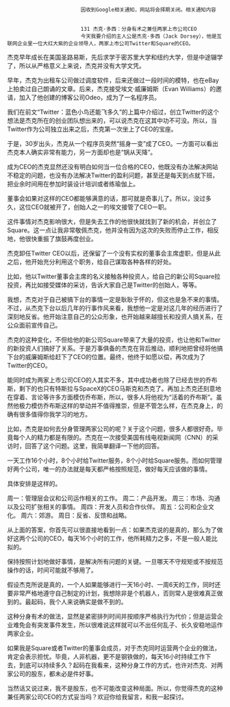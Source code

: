 
                            
                            因收到Google相关通知，网站将会择期关闭。相关通知内容
                            
                            
                            131 杰克·多西：分身有术之兼任两家上市公司CEO
                            今天我要介绍的主人公是杰克·多西（Jack Dorsey），他是互联网企业里一位大红大紫的企业领导人，两家上市公司Twitter和Square的CEO。

杰克早年成长在美国圣路易斯，先后求学于密苏里大学和纽约大学，但是中途辍学了，所以从严格意义上来说，杰克并没有大学文凭。

早年，杰克为出租车公司做过调度软件，后来还做过一段时间的模特，也在eBay上拍卖过自己朗诵的文章。后来，杰克接受埃文·威廉姆斯（Evan Williams）的邀请，加入了他创建的博客公司Odeo，成为了一名程序员。

我们在前文“Twitter：蓝色小鸟还能飞多久”的上篇中介绍过，创立Twitter的这个想法是杰克所在的创业团队想出来的，可以说杰克在这其中功不可没。所以，当Twitter作为公司独立出来之后，杰克第一次坐上了CEO的宝座。

于是，30岁出头，杰克从一个程序员突然“摇身一变”成了CEO。一方面可以看出杰克本人确实非常有能力，另一方面却也是“锅从天降”。

成为CEO的杰克显然还没有明白如何当一位合格的CEO，他既没有办法解决网站不稳定的问题，也没有办法解决Twitter的盈利问题，甚至还是每天到点就下班，把业余时间用在参加时装设计培训或者练瑜伽上。

董事会如果对这样的CEO都能够满意的话，那可就是奇事儿了。所以，没过多久，这位CEO就被开了，创始人之一的埃文接管了CEO一职。

这件事情对杰克影响很大，但是失去工作的他很快就找到了新的机会，并创立了Square。这一点让我非常敬佩杰克，他并没有因为这次的失败而停止工作，相反地，他很快重振了旗鼓再度创业。

杰克卸任Twitter CEO以后，还保留了一个没有实权的董事会主席虚职，但是从此之后，他开始充分利用这个职务，给自己谋取各种各样的好处。

比如，他以Twitter董事会主席的名义接触各种投资人，给自己的新公司Square拉投资，再比如接受媒体的采访，告诉大家自己是Twitter的创始人，等等。

我想，杰克对于自己被搞下台的事情一定是耿耿于怀的，但这也是急不来的事情。不过，从杰克下台以后几年的行事作风来看，我想他一定是对这几年的经历进行了深刻地反省。他开始注意自己的公众形象，也开始越来越擅长和投资人搞关系，在公众面前宣传自己。

杰克的这种变化，不但给他的新公司Square带来了大量的投资，也让他和Twitter的新投资人们搞好了关系。于是万事俱备的杰克在背后推动，顺利地把曾经将他搞下台的威廉姆斯给赶下了CEO的位置。最终，他终于如愿以偿，再次成为了Twitter的CEO。

能同时成为两家上市公司CEO的人其实不多，其中成功者也除了已经去世的乔布斯，剩下的也只有特斯拉与SpaceX的CEO马斯克和杰克了。再加上杰克还刻意地在穿着、言论等许多方面模仿乔布斯，所以，很多人将他视为“活着的乔布斯”。虽然他极力模仿乔布斯这样的举动并不值得推崇，但是不管怎么样，在杰克身上，的确有很多值得你我学习的地方。

比如，杰克是如何去分身管理两家公司的呢？关于这个问题，很多人都很好奇。毕竟每个人的精力都是有限的。杰克在一次接受美国有线电视新闻网（CNN）的采访时，回答了这个问题。这里，我简单翻译一下他的回答。

一天工作16个小时，8个小时给Twitter服务，8个小时给Square服务。而如何管理好两个公司，唯一的办法就是每天都严格按照规范，做好每天应该做的事情。

具体安排是这样的。

周一：管理层会议和公司运作相关的工作。
 周二：产品开发。
 周三：市场、沟通以及公司扩张相关的事情。
 周四：开发人员和合作伙伴。
 周五：公司和企业文化。
 周六：郊游。
 周日：反省、反馈和战略。

从上面的答案，你首先可以很直接地看到一点：如果杰克说的是真的，那么为了做好这两个公司的CEO，每天16个小时的工作，他所耗精力之多，不是一般人能比拟的。

保持按照计划地做好事情，是解决所有问题的关键。一旦哪天不守规矩或不按规范操作的话，时间可能就不够用了。

假设杰克所说是真的，一个人如果能够进行一天16小时、一周6天的工作，同时还要非常严格地遵守自己制定的计划，我想除非是个机器人，否则常人是很难真正做到的。最起码，我个人来说确实是做不到的。

这种分身有术的做法，显然是紧密排列时间并按顺序严格执行为代价；但是运营企业难免会有突发事件发生，所以很难说这样就可以不出任何乱子、长久安稳地运作两家企业。

如果我是Square或者Twitter的董事会成员，对于杰克同时运营两个企业的做法，肯定会表示担忧。毕竟，人非机器，更不是钢铁做的，每天16小时持续工作下去，到底可以持续多久？起码在我看来，这种分身工作的方式，也许对杰克、对两家公司的股东，都未必是件好事。

当然话又说过来，我不是股东，也不可能改变这种局面。所以，你觉得杰克的这种兼任两家公司CEO的方式妥当吗？欢迎你给我留言，和我一起探讨。

                        
                        
                            